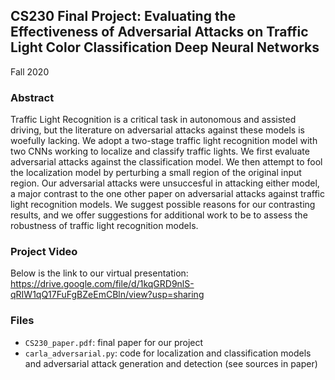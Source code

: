 ## CS230 Final Project: Evaluating the Effectiveness of Adversarial Attacks on Traffic Light Color Classification Deep Neural Networks
Fall 2020

### Abstract
Traffic Light Recognition is a critical task in autonomous and assisted driving, but the literature on adversarial attacks against these models is woefully lacking. We adopt a two-stage traffic light recognition model with two CNNs working to localize and classify traffic lights. We first evaluate adversarial attacks against the classification model. We then attempt to fool the localization model by perturbing a small region of the original input region. Our adversarial attacks were unsuccesful in attacking either model, a major contrast to the one other paper on adversarial attacks against traffic light recognition models. We suggest possible reasons for our contrasting results, and we offer suggestions for additional work to be to assess the robustness of traffic light recognition models.

### Project Video
Below is the link to our virtual presentation:
https://drive.google.com/file/d/1kqGRD9nlS-qRIW1qQ17FuFgBZeEmCBln/view?usp=sharing

### Files
- ```CS230_paper.pdf```: final paper for our project
- ```carla_adversarial.py```: code for localization and classification models and adversarial attack generation and detection (see sources in paper)
